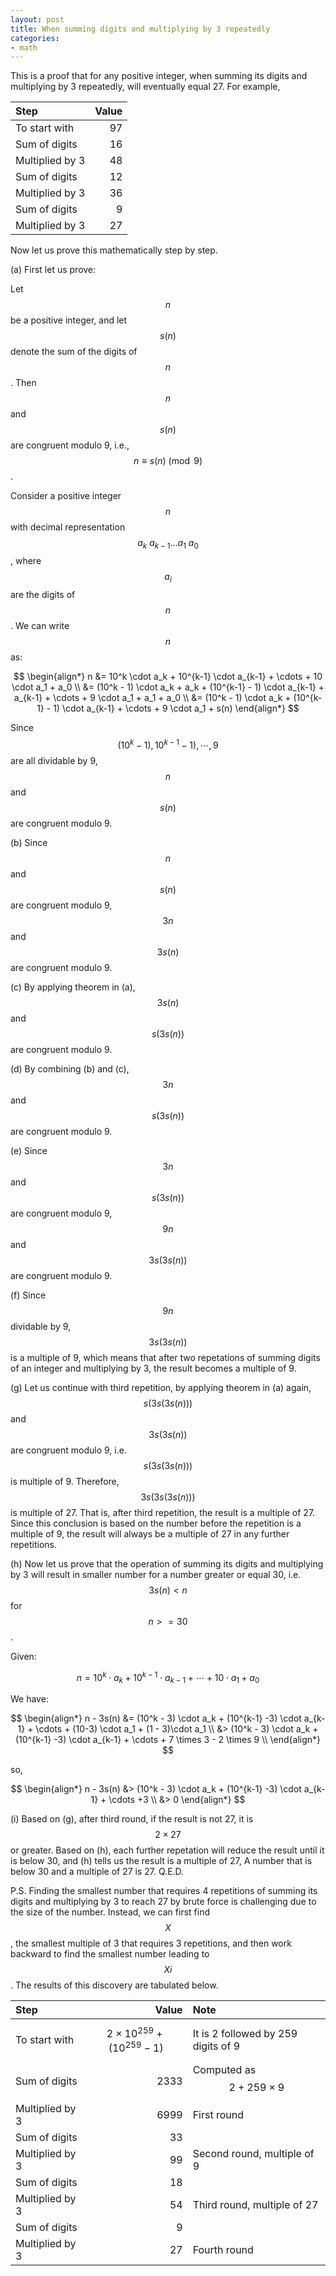 ```yaml
---
layout: post
title: When summing digits and multiplying by 3 repeatedly
categories:
- math
---
```


This is a proof that for any positive integer, when summing its digits and multiplying by 3 repeatedly, will eventually equal 27. For example,

| Step                  | Value |
|:----------------------|------:|
| To start with         | 97    |
| Sum of digits         | 16    |
| Multiplied by 3       | 48    |
| Sum of digits         | 12    |
| Multiplied by 3       | 36    |
| Sum of digits         | 9     |
| Multiplied by 3       | 27    |

Now let us prove this mathematically step by step.

(a) First let us prove:

Let $$n$$ be a positive integer, and let $$s(n)$$ denote the sum of the digits of $$n$$. Then $$n$$ and $$s(n)$$ are congruent modulo 9, i.e.,
$$
n \equiv s(n) \pmod{9}
$$.

Consider a positive integer $$n$$ with decimal representation $$a_k\ a_{k-1} \ldots a_1\ a_0$$, where $$a_i$$ are the digits of $$n$$. We can write $$n$$ as:

$$
\begin{align*}
n &= 10^k \cdot a_k + 10^{k-1} \cdot a_{k-1} + \cdots + 10 \cdot a_1 + a_0 \\
  &= (10^k - 1) \cdot a_k + a_k + (10^{k-1} - 1) \cdot a_{k-1} + a_{k-1} + \cdots + 9 \cdot a_1 + a_1 + a_0 \\
  &= (10^k - 1) \cdot a_k + (10^{k-1} - 1) \cdot a_{k-1} + \cdots + 9 \cdot a_1 + s(n)
\end{align*}
$$

Since $$(10^k - 1), 10^{k-1} - 1), \cdots, 9$$ are all dividable by 9, $$n$$ and $$s(n)$$ are congruent modulo 9.

(b) Since $$n$$ and $$s(n)$$ are congruent modulo 9, $$3n$$ and $$3s(n)$$ are congruent modulo 9.

(c) By applying theorem in (a), $$3s(n)$$ and $$s(3s(n))$$ are congruent modulo 9.

(d) By combining (b) and (c), $$3n$$ and $$s(3s(n))$$ are congruent modulo 9.

(e) Since $$3n$$ and $$s(3s(n))$$ are congruent modulo 9, $$9n$$ and $$3s(3s(n))$$ are congruent modulo 9.

(f) Since $$9n$$ dividable by 9, $$3s(3s(n))$$ is a multiple of 9, which means that after two repetations of summing digits of an integer and multiplying by 3, the result becomes a multiple of 9.

(g) Let us continue with third repetition, by applying theorem in (a) again, $$s(3s(3s(n)))$$ and $$3s(3s(n))$$ are congruent modulo 9, i.e. $$s(3s(3s(n)))$$ is multiple of 9. Therefore,
$$3s(3s(3s(n)))$$ is multiple of 27. That is, after third repetition, the result is a multiple of 27. Since this conclusion is based on the number before the repetition is a multiple of 9,
the result will always be a multiple of 27 in any further repetitions.

(h) Now let us prove that the operation of summing its digits and multiplying by 3 will result in smaller number for a number greater or equal 30, i.e. $$3s(n) < n$$ for $$n >= 30$$.

Given:

$$
n = 10^k \cdot a_k + 10^{k-1} \cdot a_{k-1} + \cdots + 10 \cdot a_1 + a_0
$$

We have:

$$
\begin{align*}
n - 3s(n) &= (10^k - 3) \cdot a_k + (10^{k-1} -3) \cdot a_{k-1} + \cdots + (10-3) \cdot a_1 + (1 - 3)\cdot a_1 \\
           &> (10^k - 3) \cdot a_k + (10^{k-1} -3) \cdot a_{k-1} + \cdots + 7 \times 3 - 2 \times 9 \\
\end{align*}
$$

so,

$$
\begin{align*}
n - 3s(n) &> (10^k - 3) \cdot a_k + (10^{k-1} -3) \cdot a_{k-1} + \cdots +3 \\
           &> 0
\end{align*}
$$

(i) Based on (g), after third round, if the result is not 27, it is $$2\times27$$ or greater. Based on (h), each further repetation will reduce the result until it is below 30, and (h) tells us the result is a multiple of 27, A number that is below 30 and a multiple of 27 is 27. Q.E.D.

P.S. Finding the smallest number that requires 4 repetitions of summing its digits and multiplying by 3 to reach 27 by brute force is challenging due to the size of the number. Instead, we can first find $$X$$, the smallest multiple of 3 that requires 3 repetitions, and then work backward to find the smallest number leading to $$Xi$$. The results of this discovery are tabulated below.

| Step                  | Value | Note |
|:----------------------|------:| :--- |
| To start with         | $$ 2 \times 10^{259} + (10^{259} - 1) $$| It is 2 followed by 259 digits of 9 |
| Sum of digits         | 2333    | Computed as $$2 + 259\times9$$ |
| Multiplied by 3       | 6999    | First round |
| Sum of digits         | 33    | 
| Multiplied by 3       | 99    | Second round, multiple of 9 |
| Sum of digits         | 18     |
| Multiplied by 3       | 54    | Third round, multiple of 27 |
| Sum of digits         | 9     |
| Multiplied by 3       | 27    | Fourth round |
